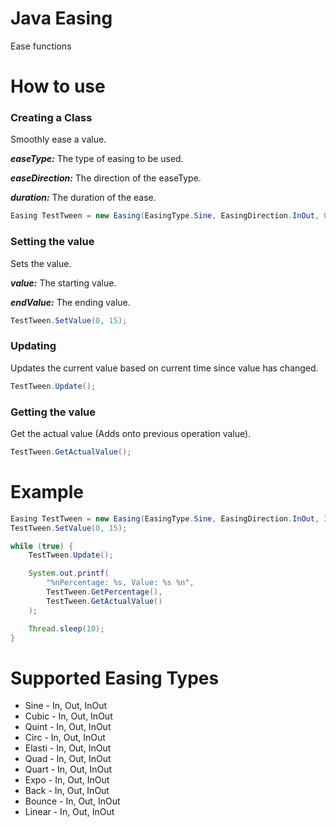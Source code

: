 # Java Easing
 Ease functions

# How to use

### Creating a Class
Smoothly ease a value.

***easeType:*** The type of easing to be used.

***easeDirection:*** The direction of the easeType.

***duration:*** The duration of the ease.

```java
Easing TestTween = new Easing(EasingType.Sine, EasingDirection.InOut, 0.5);
```

### Setting the value
Sets the value.

***value:*** The starting value.

***endValue:*** The ending value.

```java
TestTween.SetValue(0, 15);
```

### Updating
Updates the current value based on current time since value has changed.

```java
TestTween.Update();
```

### Getting the value
Get the actual value (Adds onto previous operation value).

```java
TestTween.GetActualValue();
```

# Example
```java
Easing TestTween = new Easing(EasingType.Sine, EasingDirection.InOut, 3);
TestTween.SetValue(0, 15);

while (true) {
    TestTween.Update();

    System.out.printf(
        "%nPercentage: %s, Value: %s %n",
        TestTween.GetPercentage(),
        TestTween.GetActualValue()
    );

    Thread.sleep(10);
}
```

# Supported Easing Types
 * Sine - In, Out, InOut
 * Cubic - In, Out, InOut
 * Quint - In, Out, InOut
 * Circ - In, Out, InOut
 * Elasti - In, Out, InOut
 * Quad - In, Out, InOut
 * Quart - In, Out, InOut
 * Expo - In, Out, InOut
 * Back - In, Out, InOut
 * Bounce - In, Out, InOut
 * Linear - In, Out, InOut